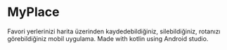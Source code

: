 # MyPlace
 Favori yerlerinizi harita üzerinden kaydedebildiğiniz, silebildiğiniz, rotanızı görebildiğiniz mobil uygulama.
 Made with kotlin using Android studio.
 
